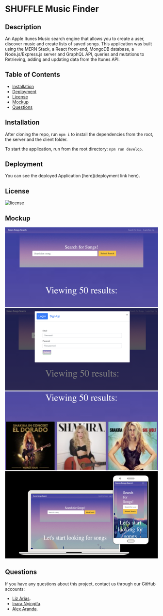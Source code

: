 # SHUFFLE Music Finder

## Description
An Apple Itunes Music search engine that allows you to create a user, discover music and create lists of saved songs. This application was built using the MERN Stack, a React front-end, MongoDB database, a Node.js/Express.js server and GraphQL API, queries and mutations to Retrieving, adding and updating data from the Itunes API.
 

  ## Table of Contents

* [Installation](#installation)
* [Deployment](#deployment)
* [License](#license)
* [Mockup](#mockup)
* [Questions](#questions)


## Installation 
After cloning the repo, run `npm i` to install the dependencies from the root, the server and the client folder.

To start the application, run from the root directory:
`npm run develop`. 

## Deployment
You can see the deployed Application [here](deployment link here).

## License
![license](https://img.shields.io/badge/license-MIT-brightgreen)

## Mockup
![Mockup](mockup.png)
![Mockup](mockup1.png)
![Mockup](mockup2.png)
![Mockup](mockup3.png)

## Questions
If you have any questions about this project, contact us through our GitHub accounts:
 * [Liz Arias](https://github.com/lizariasc).
 * [Inara Nyingifa](https://github.com/inara-nyingifa).
 * [Alex Aranda](https://github.com/arand013).